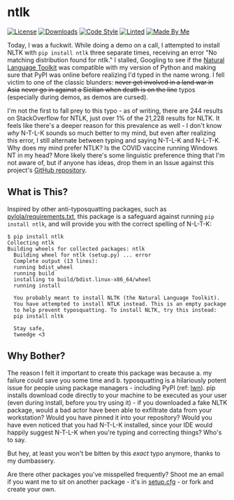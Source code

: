 # ntlk

[![License](https://img.shields.io/github/license/tweedge/ntlk)](https://github.com/tweedge/ntlk)
[![Downloads](https://img.shields.io/pypi/dm/ntlk)](https://pypi.org/project/ntlk/)
[![Code Style](https://img.shields.io/badge/code%20style-black-black)](https://github.com/psf/black)
[![Linted](https://img.shields.io/badge/also%20passes-flake8-blue.svg)](https://github.com/PyCQA/flake8)
[![Made By Me](https://img.shields.io/badge/made%20by-some%20idiot-red.svg)](https://chris.partridge.tech/)

Today, I was a fuckwit. While doing a demo on a call, I attempted to install NLTK with `pip install ntlk` three separate times, receiving an error "No matching distribution found for ntlk." I stalled, Googling to see if the [Natural Language Toolkit](https://www.nltk.org/) was compatible with my version of Python and making sure that PyPI was online before realizing I'd typed in the name wrong. I fell victim to one of the classic blunders: ~~never get involved in a land war in Asia~~ ~~never go in against a Sicilian when death is on the line~~ typos (especially during demos, as demos are cursed).

I'm not the first to fall prey to this typo - as of writing, there are 244 results on StackOverflow for NTLK, just over 1% of the 21,228 results for NLTK. It feels like there's a deeper reason for this prevalence as well - I don't know *why* N-T-L-K sounds so much better to my mind, but even after realizing this error, I still alternate between typing and saying N-T-L-K and N-L-T-K. Why does my mind prefer NTLK? Is the COVID vaccine running Windows NT in my head? More likely there's some linguistic preference thing that I'm not aware of, but if anyone has ideas, drop them in an Issue against this project's [GitHub repository](https://github.com/tweedge/ntlk/issues).

## What is This?

Inspired by other anti-typosquatting packages, such as [pylola/requirements.txt](https://github.com/pylola/requirements.txt), this package is a safeguard against running `pip install ntlk`, and will provide you with the correct spelling of N-L-T-K:

```
$ pip install ntlk
Collecting ntlk
Building wheels for collected packages: ntlk
  Building wheel for ntlk (setup.py) ... error
  Complete output (13 lines):
  running bdist_wheel
  running build
  installing to build/bdist.linux-x86_64/wheel
  running install

  You probably meant to install NLTK (the Natural Language Toolkit).
  You have attempted to install NTLK instead. This is an empty package
  to help prevent typosquatting. To install NLTK, try this instead:
  pip install nltk

  Stay safe,
  tweedge <3
```

## Why Bother?

The reason I felt it important to create this package was because a. my failure could save you some time and b. typosquatting is a hilariously potent issue for people using package managers - including PyPI (ref: [lwn](https://lwn.net/Articles/834078/)). pip installs download code directly to your machine to be executed as your user (even during install, before you try using it) - if you downloaded a fake NLTK package, would a bad actor have been able to exfiltrate data from your workstation? Would you have pinned it into your repository? Would you have even noticed that you had N-T-L-K installed, since your IDE would happily suggest N-T-L-K when you're typing and correcting things? Who's to say.

But hey, at least you won't be bitten by this *exact* typo anymore, thanks to my dumbassery.

Are there other packages you've misspelled frequently? Shoot me an email if you want me to sit on another package - it's in [setup.cfg](https://github.com/tweedge/ntlk/blob/main/setup.cfg) - or fork and create your own.
